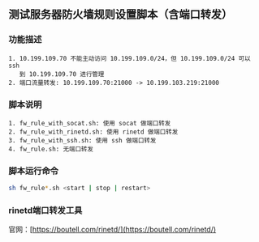 ## 测试服务器防火墙规则设置脚本（含端口转发）

### 功能描述

    1. 10.199.109.70 不能主动访问 10.199.109.0/24，但 10.199.109.0/24 可以 ssh  
       到 10.199.109.70 进行管理
    2. 端口流量转发: 10.199.109.70:21000 -> 10.199.103.219:21000

### 脚本说明

    1. fw_rule_with_socat.sh: 使用 socat 做端口转发
    2. fw_rule_with_rinetd.sh: 使用 rinetd 做端口转发
    3. fw_rule_with_ssh.sh: 使用 ssh 做端口转发
    4. fw_rule.sh: 无端口转发

### 脚本运行命令

```bash
sh fw_rule*.sh <start | stop | restart>
```

### rinetd端口转发工具

官网：[https://boutell.com/rinetd/](https://boutell.com/rinetd/)
